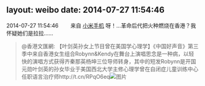 layout: weibo
date: 2014-07-27 11:54:46
---
2014-07-27 11:54:46  &nbsp;&nbsp;&nbsp;&nbsp;&nbsp;&nbsp; 来自 <a href="http://app.weibo.com/t/feed/22zMnn" rel="nofollow">小米手机</a>
呀！…革命后代把火种燃烧在香港？我怀疑她们是拉拉……
>  @香港文匯網: 【叶剑英孙女上节目曾在美国学心理学】《中国好声音》第三季中来自香港女生组合Robynn&Kendy在舞台上演唱思念是一种病，以轻快的演唱方式获得齐秦那英杨坤三位导师转身，其中的短发Robynn是开国元勋叶剑英的孙女毕业于美国西北大学主修心理学曾在自闭症儿童训练中心任职语言治疗师http://t.cn/RPqO6eq ​​​
>  ![图片](https://ww3.sinaimg.cn/large/9ce4bf2fgw1eiqb1jxejvj20f90a6mxm.jpg)

